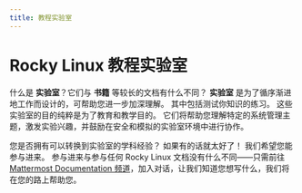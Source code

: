```yaml
---
title: 教程实验室
---
```


# Rocky Linux 教程实验室

什么是 **实验室**？它们与 **书籍** 等较长的文档有什么不同？ **实验室** 是为了循序渐进地工作而设计的，可帮助您进一步加深理解。 其中包括测试你知识的练习。 这些实验室的目的纯粹是为了教育和教学目的。 它们将帮助您理解特定的系统管理主题，激发实验兴趣，并鼓励在安全和模拟的实验室环境中进行协作。

您是否拥有可以转换到实验室的学科经验？ 如果有的话就太好了！ 我们希望您能参与进来。 参与进来与参与任何 Rocky Linux 文档没有什么不同——只需前往 [Mattermost Documentation 频道](https://chat.rockylinux.org/rocky-linux/channels/documentation)，加入对话，让我们知道您想写什么，我们将在您的路上帮助您。 
